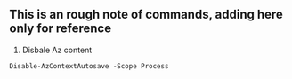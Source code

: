 ## This is an rough note of commands, adding here only for reference

1. Disbale Az content

  `Disable-AzContextAutosave -Scope Process `
